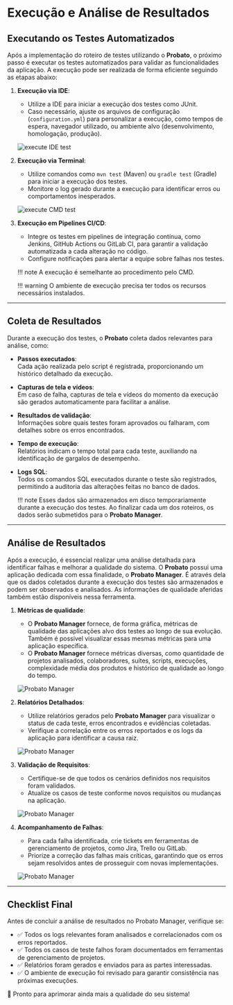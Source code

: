 # **Execução e Análise de Resultados**

## **Executando os Testes Automatizados**

Após a implementação do roteiro de testes utilizando o **Probato**, o próximo passo é executar os testes automatizados para validar as funcionalidades da aplicação. A execução pode ser realizada de forma eficiente seguindo as etapas abaixo:

1. **Execução via IDE**:
    * Utilize a IDE para iniciar a execução dos testes como JUnit.
    * Caso necessário, ajuste os arquivos de configuração (`configuration.yml`) para personalizar a execução, como tempos de espera, navegador utilizado, ou ambiente alvo (desenvolvimento, homologação, produção).

    ![execute IDE test](/assets/images/quick-guide/execution-result-ide.png)

2. **Execução via Terminal**:
    * Utilize comandos como `mvn test` (Maven) ou `gradle test` (Gradle) para iniciar a execução dos testes.
    * Monitore o log gerado durante a execução para identificar erros ou comportamentos inesperados.

    ![execute CMD test](/assets/images/quick-guide/execution-result-cmd.png)

3. **Execução em Pipelines CI/CD**:
    * Integre os testes em pipelines de integração contínua, como Jenkins, GitHub Actions ou GitLab CI, para garantir a validação automatizada a cada alteração no código.
    * Configure notificações para alertar a equipe sobre falhas nos testes.

    !!! note
         A execução é semelhante ao procedimento pelo CMD.

    !!! warning
         O ambiente de execução precisa ter todos os recursos necessários instalados.
---

## **Coleta de Resultados**

Durante a execução dos testes, o **Probato** coleta dados relevantes para análise, como:

- **Passos executados**:      
    Cada ação realizada pelo script é registrada, proporcionando um histórico detalhado da execução.
- **Capturas de tela e vídeos**:    
    Em caso de falha, capturas de tela e vídeos do momento da execução são gerados automaticamente para facilitar a análise.
- **Resultados de validação**:      
    Informações sobre quais testes foram aprovados ou falharam, com detalhes sobre os erros encontrados.
- **Tempo de execução**:      
    Relatórios indicam o tempo total para cada teste, auxiliando na identificação de gargalos de desempenho.
- **Logs SQL**:   
    Todos os comandos SQL executados durante o teste são registrados, permitindo a auditoria das alterações feitas no banco de dados.

    !!! note
         Esses dados são armazenados em disco temporariamente durante a execução dos testes. Ao finalizar cada um dos roteiros, os dados serão submetidos para o **Probato Manager**.

---

## **Análise de Resultados**

Após a execução, é essencial realizar uma análise detalhada para identificar falhas e melhorar a qualidade do sistema. O **Probato** possui uma aplicação dedicada com essa finalidade, o **Probato Manager**. É através dela que os dados coletados durante a execução dos testes são armazenados e podem ser observados e analisados. As informações de qualidade aferidas também estão disponíveis nessa ferramenta.

1. **Métricas de qualidade**:
    * O **Probato Manager** fornece, de forma gráfica, métricas de qualidade das aplicações alvo dos testes ao longo de sua evolução. Também é possível visualizar essas mesmas métricas para uma aplicação específica.
    * O **Probato Manager** fornece métricas diversas, como quantidade de projetos analisados, colaboradores, suítes, scripts, execuções, complexidade média dos produtos e histórico de qualidade ao longo do tempo.

    ![Probato Manager](/assets/images/quick-guide/probato-manager-dashboard.png)

1. **Relatórios Detalhados**:
    * Utilize relatórios gerados pelo **Probato Manager** para visualizar o status de cada teste, erros encontrados e evidências coletadas.
    * Verifique a correlação entre os erros reportados e os logs da aplicação para identificar a causa raiz.

    ![Probato Manager](/assets/images/quick-guide/probato-manager-results.png)

2. **Validação de Requisitos**:
    * Certifique-se de que todos os cenários definidos nos requisitos foram validados.
    * Atualize os casos de teste conforme novos requisitos ou mudanças na aplicação.

    ![Probato Manager](/assets/images/quick-guide/probato-manager-report.png)

3. **Acompanhamento de Falhas**:
    * Para cada falha identificada, crie tickets em ferramentas de gerenciamento de projetos, como Jira, Trello ou GitLab.
    * Priorize a correção das falhas mais críticas, garantindo que os erros sejam resolvidos antes de prosseguir com novas implementações.

    ![Probato Manager](/assets/images/quick-guide/probato-manager-result-detail.png)

---

## **Checklist Final**

Antes de concluir a análise de resultados no Probato Manager, verifique se:

* ✅ Todos os logs relevantes foram analisados e correlacionados com os erros reportados.
* ✅ Todos os casos de teste falhos foram documentados em ferramentas de gerenciamento de projetos.
* ✅ Relatórios foram gerados e enviados para as partes interessadas.
* ✅ O ambiente de execução foi revisado para garantir consistência nas próximas execuções.

🎉 Pronto para aprimorar ainda mais a qualidade do seu sistema!
